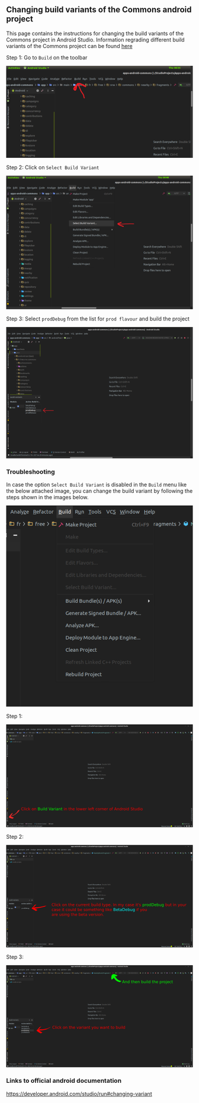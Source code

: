 ## Changing build variants of the Commons android project
This page contains the instructions for changing the build variants of the Commons project in Android Studio.
Information regrading different build variants of the Commons project can be found [here](https://github.com/commons-app/documentation/blob/master/android/build-variants/Build-Variants.md)

Step 1: Go to `Build` on the toolbar

![Step 1](images_for_changing_build_variants/a/a-1.png?raw=true)

Step 2: Click on `Select Build Variant`

![Step 2](images_for_changing_build_variants/a/a-2.png?raw=true)

Step 3: Select `prodDebug` from the list for `prod flavour` and build the project

![Step 3](images_for_changing_build_variants/a/a-3.png?raw=true)


### Troubleshooting
In case the option `Select Build Variant` is disabled in the `Build` menu like the below attached image, you can change the build variant by following the steps shown in the images below.

![Disabled](images_for_changing_build_variants/b/problem.png?raw=true "Optional Title")

Step 1:

![Step 1](images_for_changing_build_variants/b/b-1.png?raw=true "Optional Title")

Step 2:

![Step 2](images_for_changing_build_variants/b/b-2.png?raw=true "Optional Title")

Step 3:

![Step 3](images_for_changing_build_variants/b/b-3.png?raw=true "Optional Title")

### Links to official android documentation
https://developer.android.com/studio/run#changing-variant
